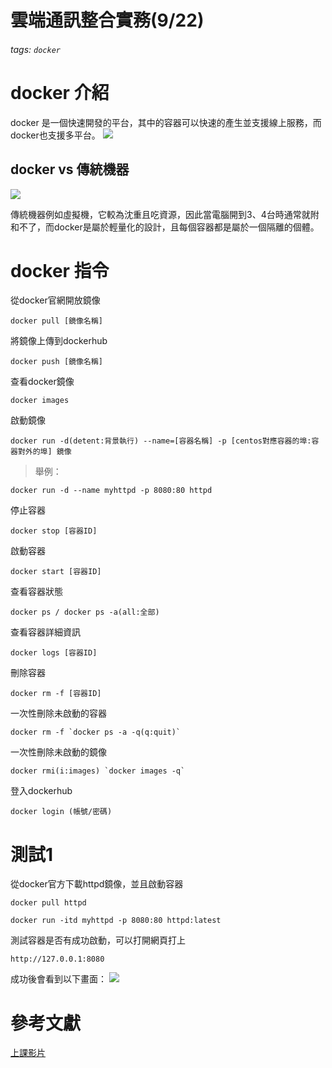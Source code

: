 # 雲端通訊整合實務(9/22)
###### tags: `docker`

# docker 介紹

docker 是一個快速開發的平台，其中的容器可以快速的產生並支援線上服務，而docker也支援多平台。
![](https://i.imgur.com/SvjEnLx.jpg)


## docker vs 傳統機器

![](https://i.imgur.com/KbWg5YP.png)

傳統機器例如虛擬機，它較為沈重且吃資源，因此當電腦開到3、4台時通常就附和不了，而docker是屬於輕量化的設計，且每個容器都是屬於一個隔離的個體。

# docker 指令

從docker官網開放鏡像
```
docker pull [鏡像名稱]
```
將鏡像上傳到dockerhub
```
docker push [鏡像名稱]
```
查看docker鏡像
```
docker images
```
啟動鏡像
```
docker run -d(detent:背景執行) --name=[容器名稱] -p [centos對應容器的埠:容器對外的埠] 鏡像
```
> 舉例：
```
docker run -d --name myhttpd -p 8080:80 httpd
```
停止容器
```
docker stop [容器ID]
```

啟動容器
```
docker start [容器ID]
```
查看容器狀態
```
docker ps / docker ps -a(all:全部)
```
查看容器詳細資訊
```
docker logs [容器ID]
```
刪除容器
```
docker rm -f [容器ID]
```
一次性刪除未啟動的容器
```
docker rm -f `docker ps -a -q(q:quit)`
```
一次性刪除未啟動的鏡像
```
docker rmi(i:images) `docker images -q`
```
登入dockerhub
```
docker login (帳號/密碼)
```
# 測試1

從docker官方下載httpd鏡像，並且啟動容器
```
docker pull httpd
```
```
docker run -itd myhttpd -p 8080:80 httpd:latest
```
測試容器是否有成功啟動，可以打開網頁打上
```
http://127.0.0.1:8080
```
成功後會看到以下畫面：
![](https://i.imgur.com/K7JQepU.png)

# 參考文獻
[上課影片](https://drive.google.com/drive/folders/1hNHZLc0Mu484g3218Lr303k_3TEKatUS?usp=sharing)